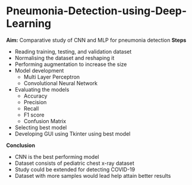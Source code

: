 # Pneumonia-Detection-using-Deep-Learning

**Aim:** Comparative study of CNN and MLP for pneumonia detection
**Steps**
* Reading training, testing, and validation dataset
* Normalising the dataset and reshaping it
* Performing augmentation to increase the size
* Model development
  * Multi Layer Perceptron
  * Convolutional Neural Network
* Evaluating the models
  * Accuracy
  * Precision
  * Recall
  * F1 score
  * Confusion Matrix
* Selecting best model
* Developing GUI using Tkinter using best model

**Conclusion**
* CNN is the best performing model
* Dataset consists of pediatric chest x-ray dataset
* Study could be extended for detecting COVID-19
* Dataset with more samples would lead help attain better results
